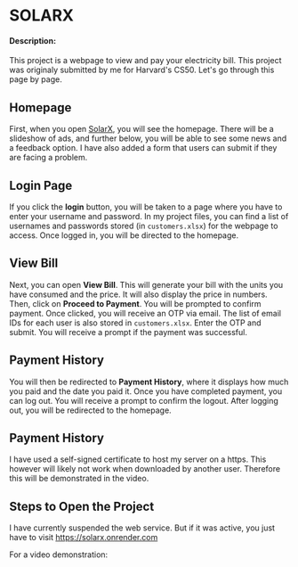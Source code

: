 # SOLARX

#### Description:

This project is a webpage to view and pay your electricity bill. This project was originaly submitted by me for Harvard's CS50. Let's go through this page by page.

## Homepage

First, when you open [SolarX](https://solarx.onrender.com), you will see the homepage. There will be a slideshow of ads, and further below, you will be able to see some news and a feedback option. I have also added a form that users can submit if they are facing a problem.

## Login Page

If you click the **login** button, you will be taken to a page where you have to enter your username and password. In my project files, you can find a list of usernames and passwords stored (in `customers.xlsx`) for the webpage to access. Once logged in, you will be directed to the homepage.

## View Bill

Next, you can open **View Bill**. This will generate your bill with the units you have consumed and the price. It will also display the price in numbers. Then, click on **Proceed to Payment**. You will be prompted to confirm payment. Once clicked, you will receive an OTP via email. The list of email IDs for each user is also stored in `customers.xlsx`. Enter the OTP and submit. You will receive a prompt if the payment was successful.

## Payment History

You will then be redirected to **Payment History**, where it displays how much you paid and the date you paid it. Once you have completed payment, you can log out. You will receive a prompt to confirm the logout. After logging out, you will be redirected to the homepage.

## Payment History

I have used a self-signed certificate to host my server on a https. This however will likely not work when downloaded by another user. Therefore this will be demonstrated in the video.

## Steps to Open the Project

I have currently suspended the web service. But if it was active, you just have to visit https://solarx.onrender.com

For a video demonstration: 
